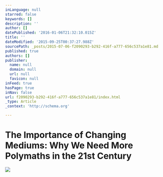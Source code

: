 ```yaml
---
inLanguage: null
starred: false
keywords: []
description: ''
author: []
datePublished: '2016-01-06T21:32:10.015Z'
title: ''
dateModified: '2015-09-25T00:37:27.988Z'
sourcePath: _posts/2015-07-06-f2090293-b292-416f-a777-656c537a1e81.md
published: true
authors: []
publisher:
  name: null
  domain: null
  url: null
  favicon: null
inFeed: true
hasPage: true
inNav: false
url: f2090293-b292-416f-a777-656c537a1e81/index.html
_type: Article
_context: 'http://schema.org'

---
```

# The Importance of Changing Mediums: Why We Need More Polymaths in the 21st Century
![](https://the-grid-user-content.s3-us-west-2.amazonaws.com/d84a83bc-b596-450d-b124-4052b502f858.jpg)